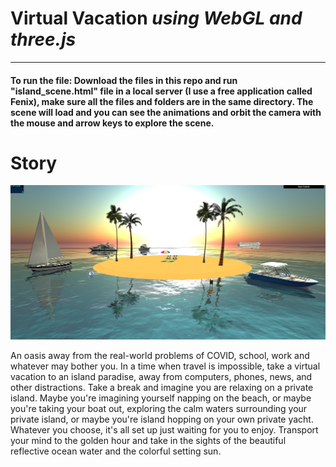 # Virtual Vacation _using WebGL and three.js_
---
#### To run the file: Download the files in this repo and run "island_scene.html" file in a local server (I use a free application called Fenix), make sure all the files and folders are in the same directory. The scene will load and you can see the animations and orbit the camera with the mouse and arrow keys to explore the scene.
# Story
<p align="center">
   <img src="finalProjectScreenshot.png" width="600px">
</p>
An oasis away from the real-world problems of COVID, school, work and whatever may bother you.
In a time when travel is impossible, take a virtual vacation to an island paradise, away from computers, phones, news, and other distractions.
Take a break and imagine you are relaxing on a private island. Maybe you're imagining yourself napping on the beach, or maybe you're taking your boat out, exploring the calm waters surrounding your private island, or maybe you're island hopping on your own private yacht. 
Whatever you choose, it's all set up just waiting for you to enjoy.
Transport your mind to the golden hour and take in the sights of the beautiful reflective ocean water and the colorful setting sun.
